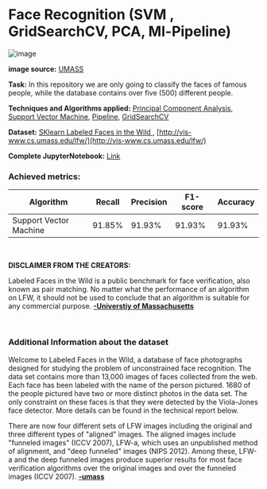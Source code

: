 # Face Recognition (SVM , GridSearchCV, PCA, Ml-Pipeline)
<!-- ![image](https://github.com/Kmohamedalie/Oxford-Parkinson-Diesease-Detection/assets/63104472/a4673a89-67d5-40c8-b9b5-daf60e18293e) -->

![image](https://github.com/Kmohamedalie/Face-Recognition-PCA-SVM/assets/63104472/ea4a25c8-adb4-4d50-8a36-4fa317585cd7)

**image source:**  [UMASS](http://vis-www.cs.umass.edu/lfw/)








**Task:** In this repository we are only going to classify the faces of famous people, while the database contains over five (500) different people.


**Techniques and Algorithms applied:** [Principal Component Analysis](https://en.wikipedia.org/wiki/Principal_component_analysis), [Support Vector Machine](https://en.wikipedia.org/wiki/Support_vector_machine), [Pipeline](https://medium.com/analytics-vidhya/what-is-a-pipeline-in-machine-learning-how-to-create-one-bda91d0ceaca), [GridSearchCV](https://scikit-learn.org/stable/modules/generated/sklearn.model_selection.GridSearchCV.html)







**Dataset:**  <a href="https://scikit-learn.org/0.19/auto_examples/applications/plot_face_recognition.html#sphx-glr-auto-examples-applications-plot-face-recognition-pyv">SKlearn Labeled Faces in the Wild </a>, [http://vis-www.cs.umass.edu/lfw/](http://vis-www.cs.umass.edu/lfw/)


**Complete JupyterNotebook:** [Link](https://github.com/Kmohamedalie/Face-Recognition-PCA-SVM/blob/master/Notebook/Face%20Recognition%20(SVM%20%2C%20GridSearchCV%2C%20PCA%2C%20Ml-Pipeline).ipynb)


### **Achieved metrics:**
| Algorithm | Recall | Precision | F1-score | Accuracy |
| --------- |--------|-----------|----------|----------|
|Support Vector Machine | 91.85% |	91.93%	| 91.93%  |	91.93% |


    

<br>

**DISCLAIMER FROM THE CREATORS:**

Labeled Faces in the Wild is a public benchmark for face verification, also known as pair matching. No matter what the performance of an algorithm on LFW, it should not be used to conclude that an algorithm is suitable for any commercial purpose. [**-Universtiy of Massachusetts**](http://vis-www.cs.umass.edu/lfw/)


    

<br>

### **Additional Information about the dataset**
Welcome to Labeled Faces in the Wild, a database of face photographs designed for studying the problem of unconstrained face recognition. The data set contains more than 13,000 images of faces collected from the web. Each face has been labeled with the name of the person pictured. 1680 of the people pictured have two or more distinct photos in the data set. The only constraint on these faces is that they were detected by the Viola-Jones face detector. More details can be found in the technical report below.

There are now four different sets of LFW images including the original and three different types of "aligned" images. The aligned images include "funneled images" (ICCV 2007), LFW-a, which uses an unpublished method of alignment, and "deep funneled" images (NIPS 2012). Among these, LFW-a and the deep funneled images produce superior results for most face verification algorithms over the original images and over the funneled images (ICCV 2007). 
  [**-umass**](http://vis-www.cs.umass.edu/lfw/)
